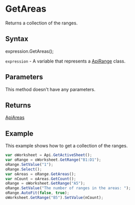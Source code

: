 # GetAreas

Returns a collection of the ranges.

## Syntax

expression.GetAreas();

`expression` - A variable that represents a [ApiRange](../ApiRange.md) class.

## Parameters

This method doesn't have any parameters.

## Returns

[ApiAreas](../../ApiAreas/ApiAreas.md)

## Example

This example shows how to get a collection of the ranges.

```javascript
var oWorksheet = Api.GetActiveSheet();
var oRange = oWorksheet.GetRange("B1:D1");
oRange.SetValue("1");
oRange.Select();
var oAreas = oRange.GetAreas();
var nCount = oAreas.GetCount();
oRange = oWorksheet.GetRange("A5");
oRange.SetValue("The number of ranges in the areas: ");
oRange.AutoFit(false, true);
oWorksheet.GetRange("B5").SetValue(nCount);
```

